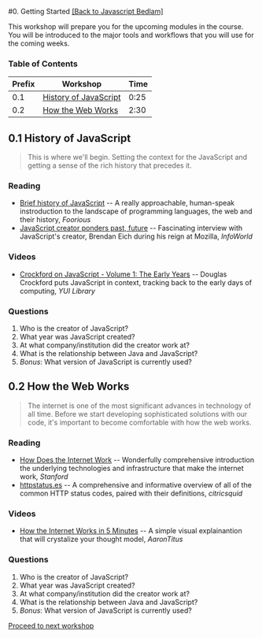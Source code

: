 #0. Getting Started
[[Back to Javascript Bedlam]](./)

This workshop will prepare you for the upcoming modules in the course. You will be introduced to the major tools and workflows that you will use for the coming weeks.

### Table of Contents

| Prefix | Workshop          | Time |
|--------|-------------------|------|
| 0.1      | [History of JavaScript](#01-history-of-javascript)   | 0:25 |
| 0.2      | [How the Web Works](#02-how-the-web-works) | 2:30 |

## 0.1 History of JavaScript

> This is where we'll begin. Setting the context for the JavaScript and getting a sense of the rich history that precedes it.

### Reading
- [Brief history of JavaScript](http://foorious.com/articles/brief-history-of-javascript/) -- A really approachable, human-speak instroduction to the landscape of programming languages, the web and their history, _Foorious_
- [JavaScript creator ponders past, future](http://www.infoworld.com/article/2653798/application-development/javascript-creator-ponders-past--future.html) -- Fascinating interview with JavaScript's creator, Brendan Eich during his reign at Mozilla, _InfoWorld_

### Videos
- [Crockford on JavaScript - Volume 1: The Early Years](https://www.youtube.com/watch?v=JxAXlJEmNMg) -- Douglas Crockford puts JavaScript in context, tracking back to the early days of computing, _YUI Library_

### Questions
1. Who is the creator of JavaScript?
2. What year was JavaScript created?
3. At what company/institution did the creator work at?
4. What is the relationship between Java and JavaScript?
5. _Bonus_: What version of JavaScript is currently used?

## 0.2 How the Web Works

> The internet is one of the most significant advances in technology of all time. Before we start developing sophisticated solutions with our code, it's important to become comfortable with how the web works.

### Reading
- [How Does the Internet Work](http://www.theshulers.com/whitepapers/internet_whitepaper/index.html) -- Wonderfully comprehensive introduction the underlying technologies and infrastructure that make the internet work, _Stanford_
- [httpstatus.es](http://httpstatus.es/) -- A comprehensive and informative overview of all of the common HTTP status codes, paired with their definitions, _citricsquid_

### Videos
- [How the Internet Works in 5 Minutes](https://www.youtube.com/watch?v=7_LPdttKXPc) -- A simple visual explainantion that will crystalize your thought model, _AaronTitus_

### Questions
1. Who is the creator of JavaScript?
2. What year was JavaScript created?
3. At what company/institution did the creator work at?
4. What is the relationship between Java and JavaScript?
5. _Bonus_: What version of JavaScript is currently used?

[Proceed to next workshop](/)